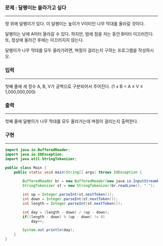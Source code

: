 ### 문제 : 달팽이는 올라가고 싶다 

<hr >

땅 위에 달팽이가 있다. 이 달팽이는 높이가 V미터인 나무 막대를 올라갈 것이다.

달팽이는 낮에 A미터 올라갈 수 있다. 하지만, 밤에 잠을 자는 동안 B미터 미끄러진다. 또, 정상에 올라간 후에는 미끄러지지 않는다.

달팽이가 나무 막대를 모두 올라가려면, 며칠이 걸리는지 구하는 프로그램을 작성하시오.

### 입력

<hr >

첫째 줄에 세 정수 A, B, V가 공백으로 구분되어서 주어진다. (1 ≤ B < A ≤ V ≤ 1,000,000,000)

### 출력

<hr >

첫째 줄에 달팽이가 나무 막대를 모두 올라가는데 며칠이 걸리는지 출력한다.

### 구현

<hr >

~~~ Java
import java.io.BufferedReader;
import java.io.IOException;
import java.util.StringTokenizer;

public class Main {
    public static void main(String[] args) throws IOException {
        
        BufferedReader br = new BufferedReader(new java.io.InputStreamReader(System.in));
        StringTokenizer st = new StringTokenizer(br.readLine(), " ");

        int up = Integer.parseInt(st.nextToken());
        int down = Integer.parseInt(st.nextToken());
        int length = Integer.parseInt(st.nextToken());

        int day = (length - down) / (up - down);
        if((length - down) % (up - down) != 0)
            day++;

        System.out.println(day);
    }
}
~~~

